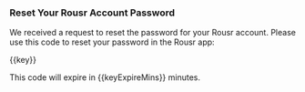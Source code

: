 ### Reset Your Rousr Account Password

We received a request to reset the password for your Rousr account. Please use this code to reset your password in the Rousr app: 

{{key}}

This code will expire in {{keyExpireMins}} minutes.
